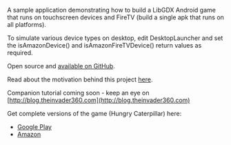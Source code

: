 A sample application demonstrating how to build a LibGDX Android game that runs on touchscreen devices and FireTV (build a single apk that runs on all platforms).

To simulate various device types on desktop, edit DesktopLauncher and set the isAmazonDevice() and isAmazonFireTVDevice() return values as required.

Open source and [available on GitHub](https://github.com/TheInvader360/fire-tv-tutorial).

Read about the motivation behind this project [here](http://blog.theinvader360.com/2017/10/hungry-caterpillar-snake-game.html).

Companion tutorial coming soon - keep an eye on [http://blog.theinvader360.com](http://blog.theinvader360.com)

Get complete versions of the game (Hungry Caterpillar) here:

* [Google Play](https://play.google.com/store/apps/details?id=com.theinvader360.hungry.caterpillar.snake.game)
* [Amazon](https://www.amazon.co.uk/dp/B076NWQ77S)